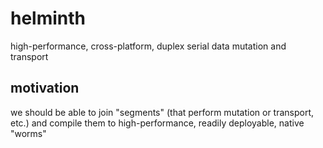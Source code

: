 # helminth
high-performance, cross-platform, duplex serial data mutation and transport

## motivation
we should be able to join "segments" (that perform mutation or transport, etc.)
and compile them to high-performance, readily deployable, native "worms"